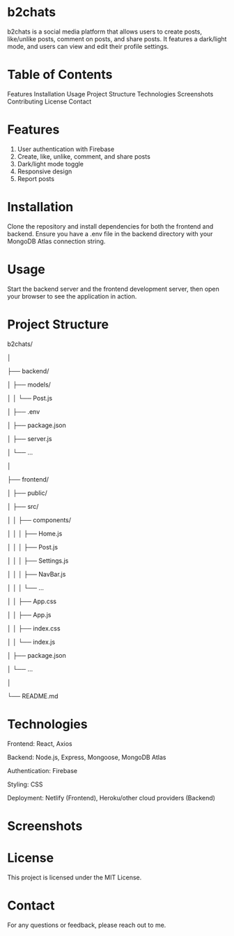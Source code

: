 # b2chats
b2chats is a social media platform that allows users to create posts, like/unlike posts, comment on posts, and share posts. It features a dark/light mode, and users can view and edit their profile settings.

# Table of Contents
Features
Installation
Usage
Project Structure
Technologies
Screenshots
Contributing
License
Contact

# Features
1. User authentication with Firebase
2. Create, like, unlike, comment, and share posts
3. Dark/light mode toggle
4. Responsive design
5. Report posts

# Installation
Clone the repository and install dependencies for both the frontend and backend. Ensure you have a .env file in the backend directory with your MongoDB Atlas connection string.

# Usage
Start the backend server and the frontend development server, then open your browser to see the application in action.

# Project Structure
b2chats/

│

├── backend/

│   ├── models/

│   │   └── Post.js

│   ├── .env

│   ├── package.json

│   ├── server.js

│   └── ...

│

├── frontend/

│   ├── public/

│   ├── src/

│   │   ├── components/

│   │   │   ├── Home.js

│   │   │   ├── Post.js

│   │   │   ├── Settings.js

│   │   │   ├── NavBar.js

│   │   │   └── ...

│   │   ├── App.css

│   │   ├── App.js

│   │   ├── index.css

│   │   └── index.js

│   ├── package.json

│   └── ...

│

└── README.md

# Technologies
Frontend: React, Axios

Backend: Node.js, Express, Mongoose, MongoDB Atlas

Authentication: Firebase

Styling: CSS

Deployment: Netlify (Frontend), Heroku/other cloud providers (Backend)

# Screenshots

# License
This project is licensed under the MIT License.

# Contact
For any questions or feedback, please reach out to me.
